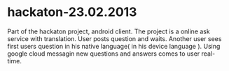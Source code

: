 hackaton-23.02.2013
===================

Part of the hackaton project, android client.
The project is a online ask service with translation. User posts question and waits. Another user sees first users question
in his native language( in his device language ). Using google cloud messagin new questions and answers comes to user
real-time.
